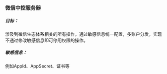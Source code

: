 ### 微信中控服务器

##### 目标：

涉及到微信生态体系相关的所有操作，通过敏感信息统一配置，多账户分发，实现不通过修改敏感信息即可停用权限的操作。

##### 敏感信息：

例如AppId、AppSecret、证书等

